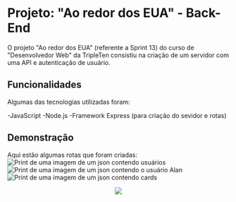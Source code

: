 # Projeto: "Ao redor dos EUA" - Back-End

O projeto "Ao redor dos EUA" (referente a Sprint 13) do curso de "Desenvolvedor Web" da TripleTen consistiu na criação de um servidor com uma API e autenticação de usuário.

## Funcionalidades

Algumas das tecnologias utilizadas foram:

-JavaScript
-Node.js
-Framework Express (para criação do sevidor e rotas)

## Demonstração

Aqui estão algumas rotas que foram criadas:
![Print de uma imagem  de um json contendo usuários](https://www.flickr.com/photos/200205621@N05/53575579558/in/dateposted-public/)
![Print de uma imagem  de um json contendo o usuário Alan](https://www.flickr.com/photos/200205621@N05/53575367556/in/dateposted-public/)
![Print de uma imagem  de um json contendo cards](https://www.flickr.com/photos/200205621@N05/53575579553/in/dateposted-public/)

<div align="center"><img src="https://user-images.githubusercontent.com/97989643/224550089-f2541ade-c5c6-4afa-8538-51a8dda4e23b.gif" /></div>

